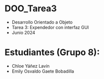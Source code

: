 # DOO_Tarea3
- Desarrollo Orientado a Objeto
- Tarea 3: Expendedor con interfaz GUI
- Junio 2024
  
# Estudiantes (Grupo 8):
- Chloe Yáñez Lavín
- Emily Osvaldo Gaete Bobadilla
